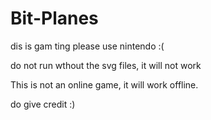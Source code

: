 # Bit-Planes
dis is gam ting
please use nintendo :(

do not run wthout the svg files, it will not work

This is not an online game, it will work offline.

do give credit :)
